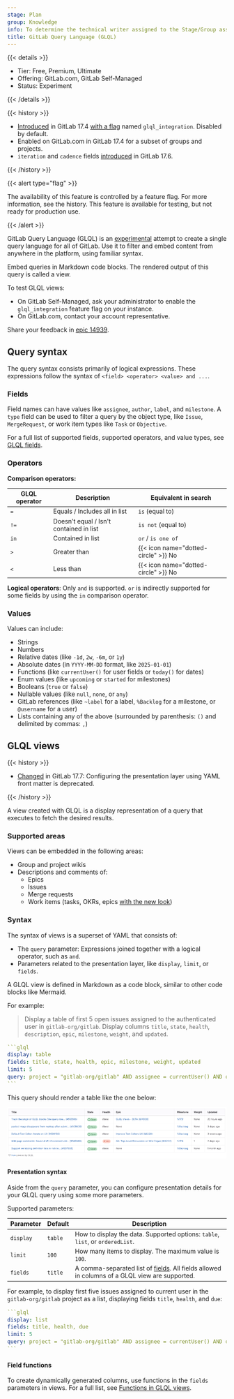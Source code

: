```yaml
---
stage: Plan
group: Knowledge
info: To determine the technical writer assigned to the Stage/Group associated with this page, see https://handbook.gitlab.com/handbook/product/ux/technical-writing/#assignments
title: GitLab Query Language (GLQL)
---
```


{{< details >}}

- Tier: Free, Premium, Ultimate
- Offering: GitLab.com, GitLab Self-Managed
- Status: Experiment

{{< /details >}}

{{< history >}}

- [Introduced](https://gitlab.com/groups/gitlab-org/-/epics/14767) in GitLab 17.4 [with a flag](../../administration/feature_flags.md) named `glql_integration`. Disabled by default.
- Enabled on GitLab.com in GitLab 17.4 for a subset of groups and projects.
- `iteration` and `cadence` fields [introduced](https://gitlab.com/gitlab-org/gitlab-query-language/gitlab-query-language/-/issues/74) in GitLab 17.6.

{{< /history >}}

{{< alert type="flag" >}}

The availability of this feature is controlled by a feature flag.
For more information, see the history.
This feature is available for testing, but not ready for production use.

{{< /alert >}}

GitLab Query Language (GLQL) is an [experimental](../../policy/development_stages_support.md) attempt
to create a single query language for all of GitLab.
Use it to filter and embed content from anywhere in the platform, using familiar syntax.

Embed queries in Markdown code blocks.
The rendered output of this query is called a view.

To test GLQL views:

- On GitLab Self-Managed, ask your administrator to enable the `glql_integration` feature flag on your instance.
- On GitLab.com, contact your account representative.

Share your feedback in [epic 14939](https://gitlab.com/groups/gitlab-org/-/epics/14939).

## Query syntax

The query syntax consists primarily of logical expressions. These expressions follow the
syntax of `<field> <operator> <value> and ...`.

### Fields

Field names can have values like `assignee`, `author`, `label`, and `milestone`.
A `type` field can be used to filter a query by the object type, like `Issue`, `MergeRequest`,
or work item types like `Task` or `Objective`.

For a full list of supported fields, supported operators, and value types, see [GLQL fields](fields.md).

### Operators

**Comparison operators:**

| GLQL operator | Description                             | Equivalent in search   |
|---------------|-----------------------------------------|------------------------|
| `=`           | Equals / Includes all in list           | `is` (equal to)        |
| `!=`          | Doesn't equal / Isn't contained in list | `is not` (equal to)    |
| `in`          | Contained in list                       | `or` / `is one of`     |
| `>`           | Greater than                            | {{< icon name="dotted-circle" >}} No |
| `<`           | Less than                               | {{< icon name="dotted-circle" >}} No |

**Logical operators**: Only `and` is supported.
`or` is indirectly supported for some fields by using the `in` comparison operator.

### Values

Values can include:

- Strings
- Numbers
- Relative dates (like `-1d`, `2w`, `-6m`, or `1y`)
- Absolute dates (in `YYYY-MM-DD` format, like `2025-01-01`)
- Functions (like `currentUser()` for user fields or `today()` for dates)
- Enum values (like `upcoming` or `started` for milestones)
- Booleans (`true` or `false`)
- Nullable values (like `null`, `none`, or `any`)
- GitLab references (like `~label` for a label, `%Backlog` for a milestone, or `@username` for a user)
- Lists containing any of the above (surrounded by parenthesis: `()` and delimited by commas: `,`)

## GLQL views

{{< history >}}

- [Changed](https://gitlab.com/gitlab-org/gitlab/-/issues/508956) in GitLab 17.7: Configuring the presentation layer using YAML front matter is deprecated.

{{< /history >}}

A view created with GLQL is a display representation of a query that executes to
fetch the desired results.

### Supported areas

Views can be embedded in the following areas:

- Group and project wikis
- Descriptions and comments of:
  - Epics
  - Issues
  - Merge requests
  - Work items (tasks, OKRs, epics [with the new look](../group/epics/epic_work_items.md))

### Syntax

The syntax of views is a superset of YAML that consists of:

- The `query` parameter: Expressions joined together with a logical operator, such as `and`.
- Parameters related to the presentation layer, like `display`, `limit`, or `fields`.

A GLQL view is defined in Markdown as a code block, similar to other code blocks like Mermaid.

For example:

> Display a table of first 5 open issues assigned to the authenticated user in `gitlab-org/gitlab`.
> Display columns `title`, `state`, `health`, `description`, `epic`, `milestone`, `weight`, and `updated`.

````yaml
```glql
display: table
fields: title, state, health, epic, milestone, weight, updated
limit: 5
query: project = "gitlab-org/gitlab" AND assignee = currentUser() AND opened = true
```
````

This query should render a table like the one below:

![A table listing issues assigned to the current user](img/glql_table_v17_8.png)

#### Presentation syntax

Aside from the `query` parameter, you can configure presentation details for your GLQL query using some
more parameters.

Supported parameters:

| Parameter | Default | Description |
| --------- | ------- | ----------- |
| `display` | `table` | How to display the data. Supported options: `table`, `list`, or `orderedList`. |
| `limit`   | `100`   | How many items to display. The maximum value is `100`. |
| `fields`  | `title` | A comma-separated list of [fields](fields.md). All fields allowed in columns of a GLQL view are supported. |

For example, to display first five issues assigned to current user in the `gitlab-org/gitlab`
project as a list, displaying fields `title`, `health`, and `due`:

````yaml
```glql
display: list
fields: title, health, due
limit: 5
query: project = "gitlab-org/gitlab" AND assignee = currentUser() AND opened = true
```
````

#### Field functions

To create dynamically generated columns, use functions in the `fields` parameters in views.
For a full list, see [Functions in GLQL views](functions.md#functions-in-glql-views).
